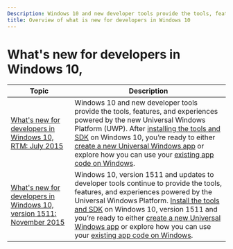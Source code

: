 ```yaml
---
Description: Windows 10 and new developer tools provide the tools, features, and experiences powered by the new Universal Windows Platform (UWP).
title: Overview of what is new for developers in Windows 10
---
```


# What's new for developers in Windows 10,

| Topic |  Description   |
|-------|----------------|
| [What's new for developers in Windows 10, RTM: July 2015](windows-10-rtm-july-2015.md) | Windows 10 and new developer tools provide the tools, features, and experiences powered by the new Universal Windows Platform (UWP). After [installing the tools and SDK](https://dev.windows.com/downloads) on Windows 10, you’re ready to either [create a new Universal Windows app](https://msdn.microsoft.com/library/windows/apps/bg124288) or explore how you can use your [existing app code on Windows](https://msdn.microsoft.com/library/windows/apps/mt238321). |
| [What's new for developers in Windows 10, version 1511: November 2015](windows-10-version-1511-november-2015.md) | Windows 10, version 1511 and updates to developer tools continue to provide the tools, features, and experiences powered by the Universal Windows Platform. [Install the tools and SDK](https://dev.windows.com/downloads) on Windows 10, version 1511 and you’re ready to either [create a new Universal Windows app](https://msdn.microsoft.com/library/windows/apps/bg124288) or explore how you can use your [existing app code on Windows](https://msdn.microsoft.com/library/windows/apps/mt238321). |

<!--HONumber=Mar16_HO5-->


